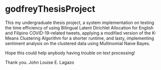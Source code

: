 # godfreyThesisProject

This my undergraduate thesis project, a system implementation on testing the time efficiency of using Bilingual Latent Dirichlet Allocation for English and Filipino COVID-19-related tweets, applying a modified version of the K-Means Clustering Algorithm for a shorter runtime, and lasty, implementing sentiment analysis on the clustered data using Multinomial Naive Bayes.

Hope this could help anybody having trouble on text processing!

Thank you.
John Louise E. Lagazo
